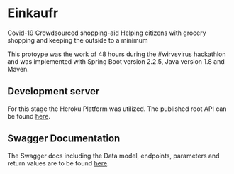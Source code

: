 # Einkaufr
Covid-19 Crowdsourced shopping-aid
Helping citizens with grocery shopping and keeping the outside to a minimum

This protoype was the work of 48 hours during the #wirvsvirus hackathlon and was implemented with Spring Boot version 2.2.5, Java version 1.8 and Maven.

## Development server
For this stage the Heroku Platform was utilized. The published root API can be found [here](https://einkaufr.herokuapp.com/).

## Swagger Documentation
The Swagger docs including the Data model, endpoints, parameters and return values are to be found [here](https://einkaufr.herokuapp.com/swagger-ui.html).

